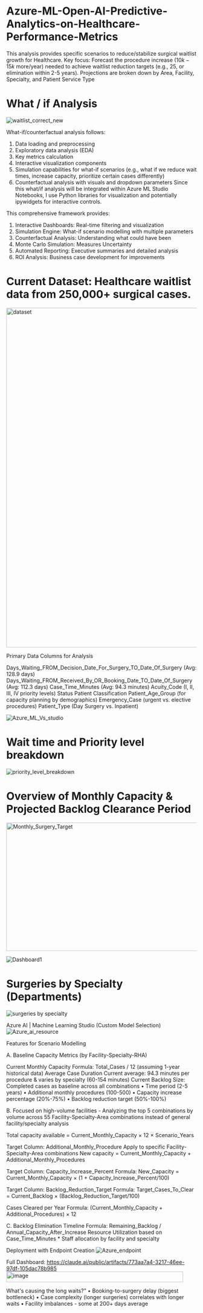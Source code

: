 # Azure-ML-Open-AI-Predictive-Analytics-on-Healthcare-Performance-Metrics
This analysis provides specific scenarios to reduce/stabilize surgical waitlist growth for Healthcare. Key focus: Forecast the procedure increase ($10k-15k$ more/year) needed to achieve waitlist reduction targets (e.g., $25%, 50%$, or elimination within 2-5 years). Projections are broken down by Area, Facility, Specialty, and Patient Service Type

# What / if Analysis 
![waitlist_correct_new](https://github.com/user-attachments/assets/c731949a-d001-41ea-814f-5e1fc0c88aa9)

What-if/counterfactual analysis follows:
1.	Data loading and preprocessing
2.	Exploratory data analysis (EDA) 
3.	Key metrics calculation
4.	Interactive visualization components
5.	Simulation capabilities for what-if scenarios (e.g., what if we reduce wait times, increase capacity, prioritize certain cases differently)
6.	Counterfactual analysis with visuals and dropdown parameters
Since this what/if analysis will be integrated within Azure ML Studio Notebooks, I use Python libraries for visualization and potentially ipywidgets for interactive controls.

This comprehensive framework provides:
1.	Interactive Dashboards: Real-time filtering and visualization
2.	Simulation Engine: What-if scenario modelling with multiple parameters
3.	Counterfactual Analysis: Understanding what could have been
4.	Monte Carlo Simulation: Measures Uncertainty 
5.	Automated Reporting: Executive summaries and detailed analysis
6.	ROI Analysis: Business case development for improvements

# Current Dataset: Healthcare waitlist data from 250,000+ surgical cases.
<img width="688" height="899" alt="dataset" src="https://github.com/user-attachments/assets/2a1ffea7-b922-42f3-87ba-743653354c28" />

Primary Data Columns for Analysis 

Days_Waiting_FROM_Decision_Date_For_Surgery_TO_Date_Of_Surgery (Avg: 128.9 days) Days_Waiting_FROM_Received_By_OR_Booking_Date_TO_Date_Of_Surgery (Avg: 112.3 days)
Case_Time_Minutes (Avg: 94.3 minutes)
Acuity_Code (I, II, III, IV priority levels)
Status 
Patient Classification Patient_Age_Group (for capacity planning by demographics) 
Emergency_Case (urgent vs. elective procedures)
Patient_Type (Day Surgery vs. Inpatient)

![Azure_ML_Vs_studio](https://github.com/user-attachments/assets/e96af3b5-e831-4514-bc62-27790f53319d)

# Wait time and Priority level breakdown
![priority_level_breakdown](https://github.com/user-attachments/assets/a9b51685-634d-4993-b702-ef53a740aca2)


# Overview of Monthly Capacity & Projected Backlog Clearance Period
<img width="788" height="340" alt="Monthly_Surgery_Target" src="https://github.com/user-attachments/assets/045d17a6-5dd0-4189-b351-d7888bf9834e" />

![Dashboard1](https://github.com/user-attachments/assets/970cab3a-3224-43a2-be0f-44e8135c110d)


# Surgeries by Specialty (Departments)
![surgeries by specialty](https://github.com/user-attachments/assets/1ee85c90-c94d-4dc7-b9bb-3d120cb483a7)

Azure AI | Machine Learning Studio (Custom Model Selection)
![Azure_ai_resource](https://github.com/user-attachments/assets/28995f11-95c1-488c-af41-0188c0b82ae0)

Features for Scenario Modelling

A. Baseline Capacity Metrics (by Facility-Specialty-RHA) 

Current Monthly Capacity Formula: Total_Cases / 12 (assuming 1-year historical data)
Average Case Duration Current average: 94.3 minutes per procedure & varies by specialty (60-154 minutes)
Current Backlog Size: Completed cases as baseline across all combinations 
•	Time period (2-5 years)
•	Additional monthly procedures (100-500)
•	Capacity increase percentage (20%-75%)
•	Backlog reduction target (50%-100%)

B. Focused on high-volume facilities - Analyzing the top 5 combinations by volume across 55 Facility-Specialty-Area combinations instead of general facility/specialty analysis

Total capacity available = Current_Monthly_Capacity × 12 × Scenario_Years 

Target Column: Additional_Monthly_Procedure
Apply to specific Facility-Specialty-Area combinations 
New capacity = Current_Monthly_Capacity + Additional_Monthly_Procedures 

Target Column: Capacity_Increase_Percent
Formula: New_Capacity = Current_Monthly_Capacity × (1 + Capacity_Increase_Percent/100)

Target Column: Backlog_Reduction_Target
Formula: Target_Cases_To_Clear = Current_Backlog × (Backlog_Reduction_Target/100)

Cases Cleared per Year Formula: (Current_Monthly_Capacity + Additional_Procedures) × 12

C. Backlog Elimination Timeline
Formula: Remaining_Backlog / Annual_Capacity_After_Increase
Resource Utilization based on Case_Time_Minutes * Staff allocation by facility and specialty


Deployment with Endpoint Creation
![Azure_endpoint](https://github.com/user-attachments/assets/7ab73256-5cb7-4bd4-ab1b-48c1d418076b)

Full Dashboard: https://claude.ai/public/artifacts/773aa7a4-3217-46ee-97df-105dac78b985 <img width="468" height="28" alt="image" src="https://github.com/user-attachments/assets/993ebec5-f00f-4a56-bbcd-75cf8159915f" />

What's causing the long waits?"
•	Booking-to-surgery delay (biggest bottleneck)
•	Case complexity (longer surgeries) correlates with longer waits
•	Facility imbalances - some at 200+ days average



